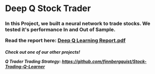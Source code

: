 

<h1> Deep Q Stock Trader </h1>

<h3> In this Project, we built a neural network to trade stocks. We tested it's performance In and Out of Sample.
  
 Read the report here: [Deep Q Learning Report.pdf](https://github.com/ebwknight/DeepQTrader/files/9492179/Deep.Q.Learning.Report.pdf)

 </h3>
 
<h5>
Check out one of our other projects!

Q Trader Trading Strategy: https://github.com/finnbergquist/Stock-Trading-Q-Learner

</h5>



